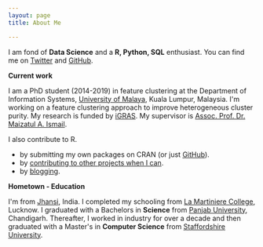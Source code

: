 ```yaml
---
layout: page
title: About Me

---
```


I am fond of **Data Science** and a **R, Python, SQL** enthusiast.
You can find me on [Twitter](https://twitter.com/duttashish_) and [GitHub](https://github.com/duttashi). 

**Current work**

I am a PhD student (2014-2019) in feature clustering at the Department of Information Systems, [University of Malaya](https://www.um.edu.my/), Kuala Lumpur, Malaysia. I'm working on a feature clustering approach to improve heterogeneous cluster purity. My research is funded by [iGRAS](https://ips.um.edu.my/services/finance/scholarship). My supervisor is [Assoc. Prof. Dr. Maizatul A. Ismail](https://umexpert.um.edu.my/maizatul).

I also contribute to R.


- by submitting my own packages on CRAN (or just [GitHub](https://github.com/duttashi?tab=repositories)).
- by [contributing to other projects when I can](https://github.com/pulls?q=mentions%3Aduttashi).
- by [blogging](https://duttashi.github.io/blog/).   

**Hometown - Education**

I'm from [Jhansi](https://en.wikipedia.org/wiki/Jhansi), India. I completed my schooling from [La Martiniere College](http://www.lamartinierelucknow.org/), Lucknow. I graduated with a Bachelors in **Science** from [Panjab University](http://puchd.ac.in/), Chandigarh. Thereafter, I worked in industry for over a decade and then graduated with a Master's in **Computer Science** from [Staffordshire University](http://www.staffs.ac.uk/).  